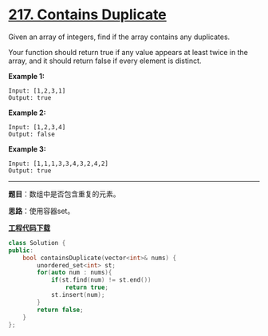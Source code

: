# [217. Contains Duplicate](https://leetcode.com/problems/contains-duplicate/)

Given an array of integers, find if the array contains any duplicates.

Your function should return true if any value appears at least twice in the array, and it should return false if every element is distinct.

**Example 1:**

```
Input: [1,2,3,1]
Output: true
```

**Example 2:**

```
Input: [1,2,3,4]
Output: false
```

**Example 3:**

```
Input: [1,1,1,3,3,4,3,2,4,2]
Output: true
```

-----

**题目**：数组中是否包含重复的元素。

**思路**：使用容器set。

[**工程代码下载**](https://github.com/shenkh/leetcode)

```cpp
class Solution {
public:
    bool containsDuplicate(vector<int>& nums) {
        unordered_set<int> st;
        for(auto num : nums){
            if(st.find(num) != st.end())
                return true;
            st.insert(num);
        }
        return false;
    }
};
```
